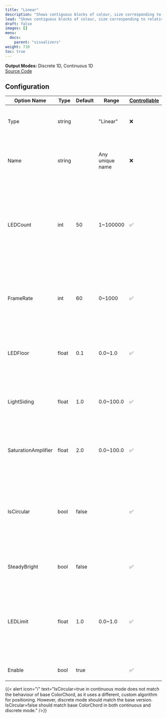 ```yaml
---
title: "Linear"
description: "Shows contiguous blocks of colour, size corresponding to relative note volume, and with inter-frame continuity."
lead: "Shows contiguous blocks of colour, size corresponding to relative note volume, and with inter-frame continuity."
draft: false
images: []
menu: 
  docs:
    parent: "visualizers"
weight: 710
toc: true
---
```


**Output Modes:** Discrete 1D, Continuous 1D  
[Source Code](https://github.com/CaiB/ColorChord.NET/blob/master/ColorChord.NET/Visualizers/Linear.cs)

## Configuration

| Option Name | Type | Default | Range | [Controllable](/docs/general/gettingstarted/#controllability) | Description |
|---|---|---|---|---|---|
| Type | string |  | "Linear" | ❌ | Required: Specifies this visualizer type. |
| Name | string |  | Any unique name | ❌ | Required: A unique identifier used to attach outputs and controllers. |
| LEDCount | int | 50 | 1~100000 | ✅ | The number of discrete data points to output. Set this to a low value like 24 if only continuous output is used to save CPU time. |
| FrameRate | int | 60 | 0~1000 | ✅ | The number of data frames to attempt to calculate per second. Determines how fast the data is output. |
| LEDFloor | float | 0.1 | 0.0~1.0 | ✅ | The minimum intensity of an LED, before it is output as off instead. |
| LightSiding | float | 1.0 | 0.0~100.0 | ✅ | How strongly inputs should be amplified before processing. Exponential. |
| SaturationAmplifier | float | 2.0 | 0.0~100.0 | ✅ | Multiplier for colour saturation before conversion to RGB and output. |
| IsCircular | bool | false |  | ✅ | Whether to treat the output as a circle, allowing wrap-around, or as a line with defined ends. ℹ️ See below note. |
| SteadyBright | bool | false |  | ✅ | Smoothes LED brightness to reduce flickering. |
| LEDLimit | float | 1.0 | 0.0~1.0 | ✅ | The maximum LED brightness. Caps all LEDs at this value, but does not affect values below this threshold. |
| Enable | bool | true |  | ✅ | Whether to use this visualizer. |

{{< alert icon="ℹ️" text="IsCircular=true in continuous mode does not match the behaviour of base ColorChord, as it uses a different, custom algorithm for positioning. However, discrete mode should match the base version.<br />IsCircular=false should match base ColorChord in both continuous and discrete mode." />}}